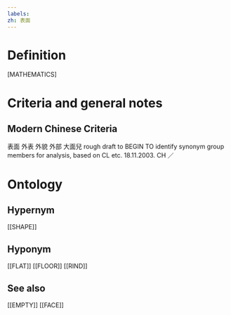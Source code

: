 ```yaml
---
labels: 
zh: 表面
---
```


# Definition
[MATHEMATICS]
# Criteria and general notes
## Modern Chinese Criteria
表面
外表
外貌
外部
大面兒
rough draft to BEGIN TO identify synonym group members for analysis, based on CL etc. 18.11.2003. CH ／
# Ontology

## Hypernym
[[SHAPE]]
## Hyponym
[[FLAT]]
[[FLOOR]]
[[RIND]]
## See also
[[EMPTY]]
[[FACE]]